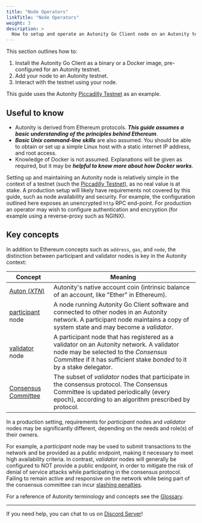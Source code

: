 ```yaml
---
title: "Node Operators"
linkTitle: "Node Operators"
weight: 3
description: >
  How to setup and operate an Autonity Go Client node on an Autonity testnet
---
```


This section outlines how to:

1. Install the Autonity Go Client as a binary or a Docker image, pre-configured for an Autonity testnet.
2. Add your node to an Autonity testnet.
3. Interact with the testnet using your node.


This guide uses the Autonity [Piccadilly Testnet](https://docs.autonity.org/networks/testnet-piccadilly/) as an example.

## Useful to know

* Autonity is derived from Ethereum protocols. **_This guide assumes a basic understanding of the principles behind Ethereum_**.
* **_Basic Unix command-line skills_** are also assumed. You should be able to obtain or set up a simple Linux host with a static internet IP address, and root access.
* Knowledge of Docker is not assumed. Explanations will be given as required, but it may be **_helpful to know more about how Docker works_**.

Setting up and maintaining an Autonity node is relatively simple in the context of a testnet (such the [Piccadilly Testnet](https://docs.autonity.org/networks/testnet-piccadilly/)), as no real value is at stake. A production setup will likely have requirements not covered by this guide, such as node availability and security.  For example, the configuration outlined here exposes an unencrypted `http` RPC end-point. For production an operator may wish to configure authentication and encryption (for example using a reverse-proxy such as NGINX).

## Key concepts

In addition to Ethereum concepts such as `address`, `gas`, and `node`, the distinction between participant and validator nodes is key in the Autonity context:

| **Concept** | **Meaning** |
| --------- | --------- |
| [Auton (_XTN_)](/autonity/protocol-assets/auton/) | Autonity's native account coin (intrinsic balance of an account, like "Ether" in Ethereum). |
| [participant](/autonity/system-model/#participants) node | A node running Autonity Go Client software and connected to other nodes in an Autonity network. A participant node maintains a copy of system state and may become a _validator_. |
| [validator](/autonity/validator/) node | A participant node that has registered as a validator on an Autonity network. A validator node may be selected to the _Consensus Committee_ if it has sufficient stake _bonded_ to it by a stake delegator. |
| [Consensus Committee](/autonity/consensus/committee/) | The subset of _validator_ nodes that participate in the consensus protocol. The Consensus Committee is updated periodically (every epoch), according to an algorithm prescribed by protocol. |

In a production setting, requirements for _participant_ nodes and _validator_ nodes may be significantly different, depending on the needs and role(s) of their owners.

For example, a _participant_ node may be used to submit transactions to the network and be provided as a public endpoint, making it necessary to meet high availability criteria.  In contrast, _validator_ nodes will generally be configured to NOT provide a public endpoint, in order to mitigate the risk of denial of service attacks while participating in the consensus protocol. Failing to remain active and responsive on the network while being part of the consensus committee can incur [slashing penalties](https://docs.autonity.org/glossary/#slashing-penalty).

For a reference of Autonity terminology and concepts see the [Glossary](https://docs.autonity.org/glossary/).

------------------------------------------------

If you need help, you can chat to us on [Discord Server](https://discord.gg/autonity)!
